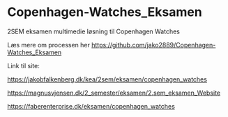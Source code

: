 # Copenhagen-Watches_Eksamen
2SEM eksamen multimedie løsning til Copenhagen Watches

Læs mere om processen her
https://github.com/jako2889/Copenhagen-Watches_Eksamen

Link til site:

https://jakobfalkenberg.dk/kea/2sem/eksamen/copenhagen_watches

https://magnusvjensen.dk/2_semester/eksamen/2.sem_eksamen_Website

https://faberenterprise.dk/eksamen/copenhagen_watches